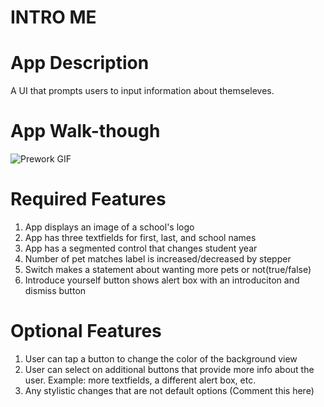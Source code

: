 # INTRO ME
# App Description
A UI that prompts users to input information about themseleves.

# App Walk-though
![Prework GIF](https://user-images.githubusercontent.com/108569152/215387209-96a8cc8e-9d5f-4793-ba2f-9dae9985c8ae.gif)

# Required Features
1. App displays an image of a school's logo
2. App has three textfields for first, last, and school names
3. App has a segmented control that changes student year
4. Number of pet matches label is increased/decreased by stepper
5. Switch makes a statement about wanting more pets or not(true/false)
6. Introduce yourself button shows alert box with an introduciton and dismiss button

# Optional Features
1. User can tap a button to change the color of the background view
3. User can select on additional buttons that provide more info about the user. Example: more textfields, a different alert box, etc.
4. Any stylistic changes that are not default options (Comment this here)
